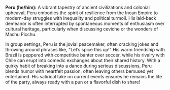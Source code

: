**Peru (he/him):** A vibrant tapestry of ancient civilizations and colonial upheaval, Peru embodies the spirit of resilience from the Incan Empire to modern-day struggles with inequality and political turmoil. His laid-back demeanor is often interrupted by spontaneous moments of enthusiasm over cultural heritage, particularly when discussing ceviche or the wonders of Machu Picchu. 

In group settings, Peru is the jovial peacemaker, often cracking jokes and throwing around phrases like, "Let’s spice this up!" His warm friendship with Brazil is peppered with competitive banter over soccer, while his rivalry with Chile can erupt into comedic exchanges about their shared history. With a quirky habit of breaking into a dance during serious discussions, Peru blends humor with heartfelt passion, often leaving others bemused yet entertained. His satirical take on current events ensures he remains the life of the party, always ready with a pun or a flavorful dish to share!